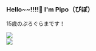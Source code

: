 ### Hello~~!!!!👋 I'm Pipo（ぴぽ）
15歳のぷろぐらまです！

<a href="https://github.com/anuraghazra/github-readme-stats">
  <img align="left" src="https://github-readme-stats.vercel.app/api?username=xqrcx&count_private=true&show_icons=true" />
</a><br>
<a href="https://github.com/anuraghazra/github-readme-stats">
  <img align="left" src="https://github-readme-stats.vercel.app/api/top-langs/?username=xqrcx" />
</a>
